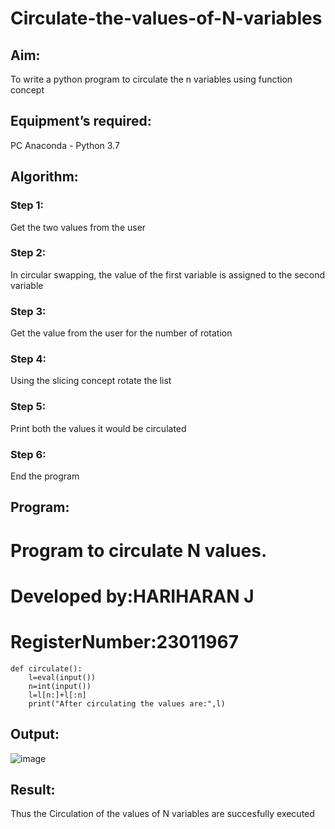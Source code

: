 # Circulate-the-values-of-N-variables
## Aim:
To write a python program to circulate the n variables using function concept
## Equipment’s required:
PC
Anaconda - Python 3.7
## Algorithm: 
### Step 1:
Get the two values from the user
### Step 2:
In circular swapping, the value of the first variable is assigned to the second variable
### Step 3: 
Get the value from the user for the number of rotation
### Step 4: 
Using the slicing concept rotate the list
### Step 5:
Print both the values it would be circulated
### Step 6:
End the program
## Program:
# Program to circulate N values.
# Developed by:HARIHARAN J
# RegisterNumber:23011967
~~~~~
def circulate():
    l=eval(input())
    n=int(input())
    l=l[n:]+l[:n]
    print("After circulating the values are:",l)
~~~~~
## Output:
![image](https://github.com/HariharanJayavel/Circulate-the-values-of-N-variables/assets/144870546/8a42bf1f-6c6d-4c92-8886-7a945bfd33b5)

## Result:
Thus the Circulation of the values of N variables are succesfully executed
